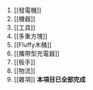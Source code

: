 1. [[發電機]]
2. [[機器]]
3. [[工具]]
4. [[多重方塊]]
5. [[Fluffy木桶]]
6. [[攜帶型充電器]]
7. [[板手]]
8. [[物流]]
9. [[雜項]]
**本項目已全部完成**